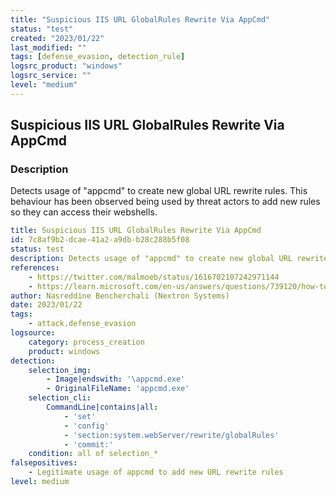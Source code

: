 ```yaml
---
title: "Suspicious IIS URL GlobalRules Rewrite Via AppCmd"
status: "test"
created: "2023/01/22"
last_modified: ""
tags: [defense_evasion, detection_rule]
logsrc_product: "windows"
logsrc_service: ""
level: "medium"
---
```


## Suspicious IIS URL GlobalRules Rewrite Via AppCmd

### Description

Detects usage of "appcmd" to create new global URL rewrite rules. This behaviour has been observed being used by threat actors to add new rules so they can access their webshells.

```yml
title: Suspicious IIS URL GlobalRules Rewrite Via AppCmd
id: 7c8af9b2-dcae-41a2-a9db-b28c288b5f08
status: test
description: Detects usage of "appcmd" to create new global URL rewrite rules. This behaviour has been observed being used by threat actors to add new rules so they can access their webshells.
references:
    - https://twitter.com/malmoeb/status/1616702107242971144
    - https://learn.microsoft.com/en-us/answers/questions/739120/how-to-add-re-write-global-rule-with-action-type-r
author: Nasreddine Bencherchali (Nextron Systems)
date: 2023/01/22
tags:
    - attack.defense_evasion
logsource:
    category: process_creation
    product: windows
detection:
    selection_img:
        - Image|endswith: '\appcmd.exe'
        - OriginalFileName: 'appcmd.exe'
    selection_cli:
        CommandLine|contains|all:
            - 'set'
            - 'config'
            - 'section:system.webServer/rewrite/globalRules'
            - 'commit:'
    condition: all of selection_*
falsepositives:
    - Legitimate usage of appcmd to add new URL rewrite rules
level: medium

```
